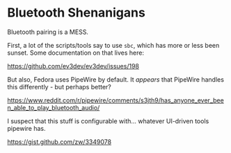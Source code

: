 # Bluetooth Shenanigans

Bluetooth pairing is a MESS.

First, a lot of the scripts/tools say to use `sbc`, which has more or less been sunset. Some documentation on that lives here:

<https://github.com/ev3dev/ev3dev/issues/198>

But also, Fedora uses PipeWire by default. It _appears_ that PipeWire handles this differently - but perhaps better?

<https://www.reddit.com/r/pipewire/comments/s3jth9/has_anyone_ever_been_able_to_play_bluetooth_audio/>

I suspect that this stuff is configurable with... whatever UI-driven tools pipewire has.

<https://gist.github.com/zw/3349078>
